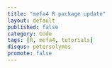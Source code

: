 ```yaml
---
title: "mefa4 R package update"
layout: default
published: false
category: Code
tags: [R, mefa4, tutorials]
disqus: petersolymos
promote: false
---
```


